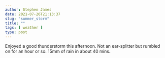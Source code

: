 ```yaml
---
author: Stephen James
date: 2021-07-26T21:13:37
slug: "summer_storm"
title: ""
tags: [ weather ]
type: post
---
```

Enjoyed a good thunderstorm this afternoon. Not an ear-splitter but rumbled on for an hour or so. 15mm of rain in about 40 mins. 
